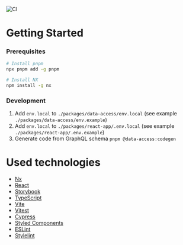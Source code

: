 ![CI](https://github.com/dipiash/nx-ts-vite-react-graphql-styled-monorepo-example/actions/workflows/CheckPullRequest.yml/badge.svg?branch=main)

# Getting Started

### Prerequisites

```sh
# Install pnpm
npx pnpm add -g pnpm
```

```sh
# Install NX
npm install -g nx
```

### Development

1. Add `env.local` to `./packages/data-access/env.local` (see example `./packages/data-access/env.example`)
2. Add `env.local` to `./packages/react-app/.env.local` (see example `./packages/react-app/.env.example`)
3. Generate code from GraphQL schema `pnpm @data-access:codegen`


# Used technologies

- [Nx](https://nx.dev)
- [React](https://reactjs.org)
- [Storybook](https://storybook.js.org/)
- [TypeScript](https://www.typescriptlang.org/)
- [Vite](https://vitejs.dev/)
- [Vitest](https://vitest.dev/)
- [Cypress](https://www.cypress.io)
- [Styled Components](https://styled-components.com/)
- [ESLint](https://eslint.org/)
- [Stylelint](https://stylelint.io/)
